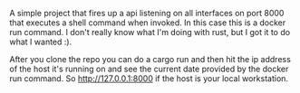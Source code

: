 A simple project that fires up a api listening on all interfaces on port 8000 that executes a shell command when invoked. In this case this is a docker run command.
I don't really know what I'm doing with rust, but I got it to do what I wanted :).

After you clone the repo you can do a cargo run and then hit the ip address of the host it's running on and see the current date provided by the docker run command. So http://127.0.0.1:8000 if the host is your local workstation.

